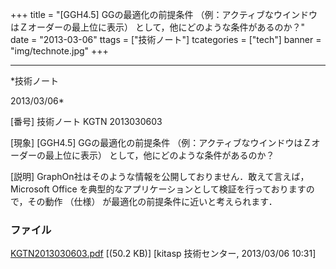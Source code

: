 ﻿+++
title = "[GGH4.5] GGの最適化の前提条件 （例：アクティブなウインドウはＺオーダーの最上位に表示） として，他にどのような条件があるのか？"
date = "2013-03-06"
ttags = ["技術ノート"]
tcategories = ["tech"]
banner = "img/technote.jpg"
+++

-----------------------------------------------------------------------------------------------------------------------------

*技術ノート

2013/03/06*


[番号]
技術ノート KGTN 2013030603

[現象]
[GGH4.5] GGの最適化の前提条件
（例：アクティブなウインドウはＺオーダーの最上位に表示）
として，他にどのような条件があるのか？

[説明]
GraphOn社はそのような情報を公開しておりません．敢えて言えば， Microsoft
Office
を典型的なアプリケーションとして検証を行っておりますので，その動作
（仕様） が最適化の前提条件に近いと考えられます．


### ファイル

 
 


[KGTN2013030603.pdf](http://techreport.kitasp.net/attachments/download/1258/KGTN2013030603.pdf)
 [(50.2 KB)] [kitasp 技術センター, 2013/03/06
10:31]


 


 

